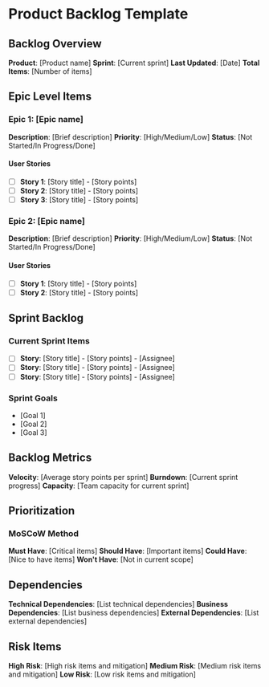 # Product Backlog Template

## Backlog Overview
**Product**: [Product name]
**Sprint**: [Current sprint]
**Last Updated**: [Date]
**Total Items**: [Number of items]

## Epic Level Items
### Epic 1: [Epic name]
**Description**: [Brief description]
**Priority**: [High/Medium/Low]
**Status**: [Not Started/In Progress/Done]

#### User Stories
- [ ] **Story 1**: [Story title] - [Story points]
- [ ] **Story 2**: [Story title] - [Story points]
- [ ] **Story 3**: [Story title] - [Story points]

### Epic 2: [Epic name]
**Description**: [Brief description]
**Priority**: [High/Medium/Low]
**Status**: [Not Started/In Progress/Done]

#### User Stories
- [ ] **Story 1**: [Story title] - [Story points]
- [ ] **Story 2**: [Story title] - [Story points]

## Sprint Backlog
### Current Sprint Items
- [ ] **Story**: [Story title] - [Story points] - [Assignee]
- [ ] **Story**: [Story title] - [Story points] - [Assignee]
- [ ] **Story**: [Story title] - [Story points] - [Assignee]

### Sprint Goals
- [Goal 1]
- [Goal 2]
- [Goal 3]

## Backlog Metrics
**Velocity**: [Average story points per sprint]
**Burndown**: [Current sprint progress]
**Capacity**: [Team capacity for current sprint]

## Prioritization
### MoSCoW Method
**Must Have**: [Critical items]
**Should Have**: [Important items]
**Could Have**: [Nice to have items]
**Won't Have**: [Not in current scope]

## Dependencies
**Technical Dependencies**: [List technical dependencies]
**Business Dependencies**: [List business dependencies]
**External Dependencies**: [List external dependencies]

## Risk Items
**High Risk**: [High risk items and mitigation]
**Medium Risk**: [Medium risk items and mitigation]
**Low Risk**: [Low risk items and mitigation] 